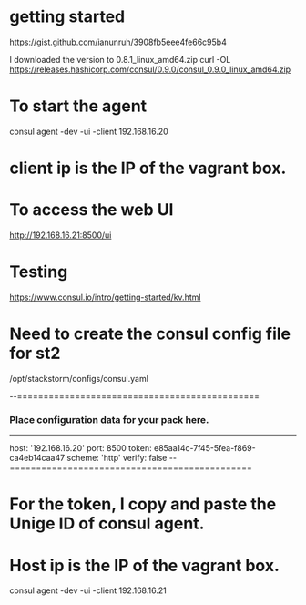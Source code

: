 

# getting started
https://gist.github.com/ianunruh/3908fb5eee4fe66c95b4

I downloaded the version to 0.8.1_linux_amd64.zip
curl -OL https://releases.hashicorp.com/consul/0.9.0/consul_0.9.0_linux_amd64.zip

# To start the agent
consul agent -dev -ui -client 192.168.16.20
# client ip is the IP of the vagrant box. 

# To access the web UI
http://192.168.16.21:8500/ui

# Testing
https://www.consul.io/intro/getting-started/kv.html

# Need to create the consul config file for st2
/opt/stackstorm/configs/consul.yaml

--==============================================
### Place configuration data for your pack here.
---
host: '192.168.16.20'
port: 8500
token: e85aa14c-7f45-5fea-f869-ca4eb14caa47
scheme: 'http'
verify: false
--==============================================

# For the token, I copy and paste the Unige ID of consul agent. 
# Host ip is the IP of the vagrant box. 
consul agent -dev -ui -client 192.168.16.21